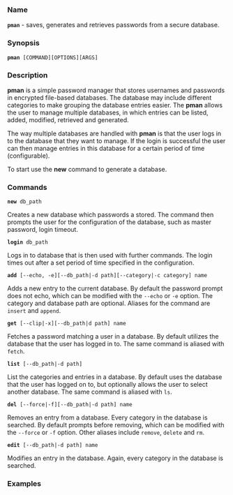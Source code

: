 
### Name

**`pman`** - saves, generates and retrieves passwords from a secure database.

### Synopsis

**`pman `**`[COMMAND][OPTIONS][ARGS]`

### Description

**pman** is a simple password manager that stores usernames and passwords in
encrypted file-based databases. The database may include different categories
to make grouping the database entries easier. The **pman** allows the user to
manage multiple databases, in which entries can be listed, added, modified,
retrieved and generated.

The way multiple databases are handled with **pman** is that the user logs in
to the database that they want to manage. If the login is successful the user
can then manage entries in this database for a certain period of time
(configurable).

To start use the **new** command to generate a database.

### Commands

**`new `**`db_path`

Creates a new database which passwords a stored. The command then prompts
the user for the configuration of the database, such as master password,
login timeout.

**`login `**`db_path`

Logs in to database that is then used with further commands. The login times
out after a set period of time specified in the configuration.

**`add `**`[--echo, -e][--db_path|-d path][--category|-c category] name`

Adds a new entry to the current database. By default the password prompt does
not echo, which can be modified with the `--echo` or `-e` option. The category
and database path are optional. Aliases for the command are `insert` and
`append`.

**`get `**`[--clip|-x][--db_path|d path] name`

Fetches a password matching a user in a database. By default utilizes the
database that the user has logged in to. The same command is aliased with
`fetch`.

**`list `**`[--db_path|-d path]`

List the categories and entries in a database. By default uses the database
that the user has logged on to, but optionally allows the user to select another
database. The same command is aliased with `ls`.

**`del `**`[--force|-f][--db_path|-d path] name`

Removes an entry from a database. Every category in the database is searched.
By default prompts before removing, which can be modified with the `--force`
or `-f` option. Other aliases include `remove`, `delete` and `rm`.

**`edit `**`[--db_path|-d path] name`

Modifies an entry in the database. Again, every category in the database is
searched.

### Examples
